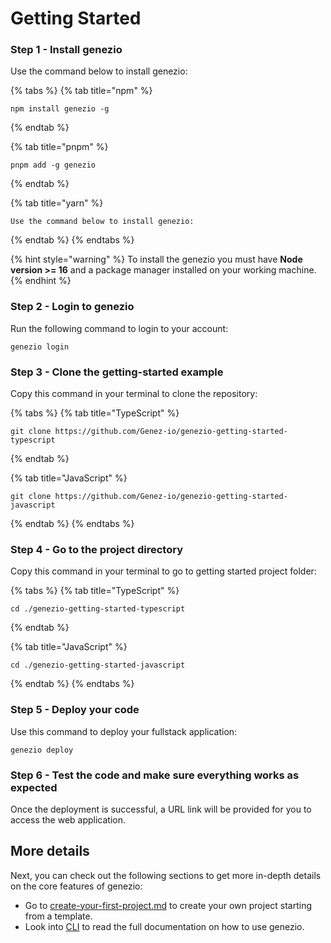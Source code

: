 # Getting Started

### Step 1 - Install genezio

Use the command below to install genezio:

{% tabs %}
{% tab title="npm" %}
```
npm install genezio -g
```
{% endtab %}

{% tab title="pnpm" %}
```
pnpm add -g genezio
```
{% endtab %}

{% tab title="yarn" %}
```
Use the command below to install genezio:
```
{% endtab %}
{% endtabs %}

{% hint style="warning" %}
To install the genezio you must have **Node version >= 16** and a package manager installed on your working machine.
{% endhint %}

### Step 2 - Login to genezio

Run the following command to login to your account:

```
genezio login
```

### Step 3 - Clone the getting-started example

Copy this command in your terminal to clone the repository:

{% tabs %}
{% tab title="TypeScript" %}
```
git clone https://github.com/Genez-io/genezio-getting-started-typescript
```
{% endtab %}

{% tab title="JavaScript" %}
```
git clone https://github.com/Genez-io/genezio-getting-started-javascript
```
{% endtab %}
{% endtabs %}

### Step 4 - Go to the project directory

Copy this command in your terminal to go to getting started project folder:

{% tabs %}
{% tab title="TypeScript" %}
```
cd ./genezio-getting-started-typescript
```
{% endtab %}

{% tab title="JavaScript" %}
```
cd ./genezio-getting-started-javascript
```
{% endtab %}
{% endtabs %}

### Step 5 - Deploy your code

Use this command to deploy your fullstack application:

```
genezio deploy
```

### Step 6 - Test the code and make sure everything works as expected

Once the deployment is successful, a URL link will be provided for you to access the web application.

## More details

Next, you can check out the following sections to get more in-depth details on the core features of genezio:

* Go to [create-your-first-project.md](create-your-first-project.md "mention") to create your own project starting from a template.
* Look into [CLI](../cli-tool/) to read the full documentation on how to use genezio.
